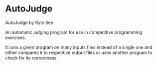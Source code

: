 # AutoJudge

AutoJudge by Kyle See

An automatic judging program for use in competitive programming exercises.

It runs a given program on many inputs files instead of a single one and either compares it to respective output files or uses another program to check for its correctness.
